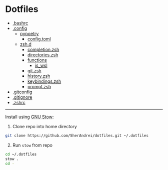 # Dotfiles

- [.bashrc](./.bashrc)
- [.config](./.config)
  - [pypoetry](./.config/pypoetry)
    - [config.toml](./.config/pypoetry/config.toml)
  - [zsh.d](./.config/zsh.d)
    - [completion.zsh](./.config/zsh.d/completion.zsh)
    - [directories.zsh](./.config/zsh.d/directories.zsh)
    - [functions](./.config/zsh.d/functions)
      - [is_wsl](./.config/zsh.d/functions/is_wsl)
    - [git.zsh](./.config/zsh.d/git.zsh)
    - [history.zsh](./.config/zsh.d/history.zsh)
    - [keybindings.zsh](./.config/zsh.d/keybindings.zsh)
    - [prompt.zsh](./.config/zsh.d/prompt.zsh)
- [.gitconfig](./.gitconfig)
- [.gitignore](./.gitignore)
- [.zshrc](./.zshrc)
---

Install using [GNU Stow](https://www.gnu.org/software/stow/):
1. Clone repo into home directory
  ```bash
  git clone https://github.com/SherAndrei/dotfiles.git ~/.dotfiles
  ```
2. Run `stow` from repo
  ```bash
  cd ~/.dotfiles
  stow .
  cd -
  ```
